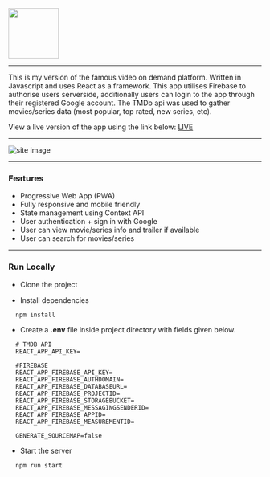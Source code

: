 <img margin-left="50%" src="https://upload.wikimedia.org/wikipedia/commons/0/08/Netflix_2015_logo.svg" height="100" alt="" />

<hr>

This is my version of the famous video on demand platform. Written in Javascript and uses React as a framework. This app utilises Firebase to authorise users serverside, additionally users can login to the app through their registered Google account. The TMDb api was used to gather movies/series data (most popular, top rated, new series, etc).

View a live version of the app using the link below: [LIVE ](https://my-netflix-clone-3ll6.vercel.app/)

<hr>

![site image](https://i.imgur.com/xaZ8L6P.jpg)

<hr>

### Features

- Progressive Web App (PWA)
- Fully responsive and mobile friendly
- State management using Context API
- User authentication + sign in with Google
- User can view movie/series info and trailer if available
- User can search for movies/series

<hr>

### Run Locally

- Clone the project

- Install dependencies

```
  npm install
```

- Create a **.env** file inside project directory with fields given below.

```
  # TMDB API
  REACT_APP_API_KEY=  

  #FIREBASE
  REACT_APP_FIREBASE_API_KEY=
  REACT_APP_FIREBASE_AUTHDOMAIN=
  REACT_APP_FIREBASE_DATABASEURL=
  REACT_APP_FIREBASE_PROJECTID=
  REACT_APP_FIREBASE_STORAGEBUCKET=
  REACT_APP_FIREBASE_MESSAGINGSENDERID=
  REACT_APP_FIREBASE_APPID=
  REACT_APP_FIREBASE_MEASUREMENTID=

  GENERATE_SOURCEMAP=false
```

- Start the server

```
  npm run start
```
